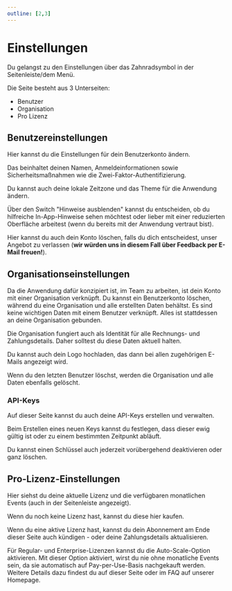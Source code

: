 ```yaml
---
outline: [2,3]
---
```


# Einstellungen

Du gelangst zu den Einstellungen über das Zahnradsymbol in der Seitenleiste/dem Menü.

Die Seite besteht aus 3 Unterseiten:

* Benutzer
* Organisation
* Pro Lizenz

## Benutzereinstellungen

Hier kannst du die Einstellungen für dein Benutzerkonto ändern.

Das beinhaltet deinen Namen, Anmeldeinformationen sowie Sicherheitsmaßnahmen wie die Zwei-Faktor-Authentifizierung.

Du kannst auch deine lokale Zeitzone und das Theme für die Anwendung ändern.

Über den Switch "Hinweise ausblenden" kannst du entscheiden, ob du hilfreiche In-App-Hinweise sehen möchtest oder lieber mit einer reduzierten Oberfläche arbeitest (wenn du bereits mit der Anwendung vertraut bist).

Hier kannst du auch dein Konto löschen, falls du dich entscheidest, unser Angebot zu verlassen (**wir würden uns in diesem Fall über Feedback per E-Mail freuen!**).

## Organisationseinstellungen

Da die Anwendung dafür konzipiert ist, im Team zu arbeiten, ist dein Konto mit einer Organisation verknüpft. Du kannst ein Benutzerkonto löschen, während du eine Organisation und alle erstellten Daten behältst. Es sind keine wichtigen Daten mit einem Benutzer verknüpft. Alles ist stattdessen an deine Organisation gebunden.

Die Organisation fungiert auch als Identität für alle Rechnungs- und Zahlungsdetails. Daher solltest du diese Daten aktuell halten.

Du kannst auch dein Logo hochladen, das dann bei allen zugehörigen E-Mails angezeigt wird.

Wenn du den letzten Benutzer löschst, werden die Organisation und alle Daten ebenfalls gelöscht.

### API-Keys

Auf dieser Seite kannst du auch deine API-Keys erstellen und verwalten.

Beim Erstellen eines neuen Keys kannst du festlegen, dass dieser ewig gültig ist oder zu einem bestimmten Zeitpunkt abläuft.

Du kannst einen Schlüssel auch jederzeit vorübergehend deaktivieren oder ganz löschen.

## Pro-Lizenz-Einstellungen

Hier siehst du deine aktuelle Lizenz und die verfügbaren monatlichen Events (auch in der Seitenleiste angezeigt).

Wenn du noch keine Lizenz hast, kannst du diese hier kaufen.

Wenn du eine aktive Lizenz hast, kannst du dein Abonnement am Ende dieser Seite auch kündigen - oder deine Zahlungsdetails aktualisieren.

Für Regular- und Enterprise-Lizenzen kannst du die Auto-Scale-Option aktivieren. Mit dieser Option aktiviert, wirst du nie ohne monatliche Events sein, da sie automatisch auf Pay-per-Use-Basis nachgekauft werden.
Weitere Details dazu findest du auf dieser Seite oder im FAQ auf unserer Homepage.
